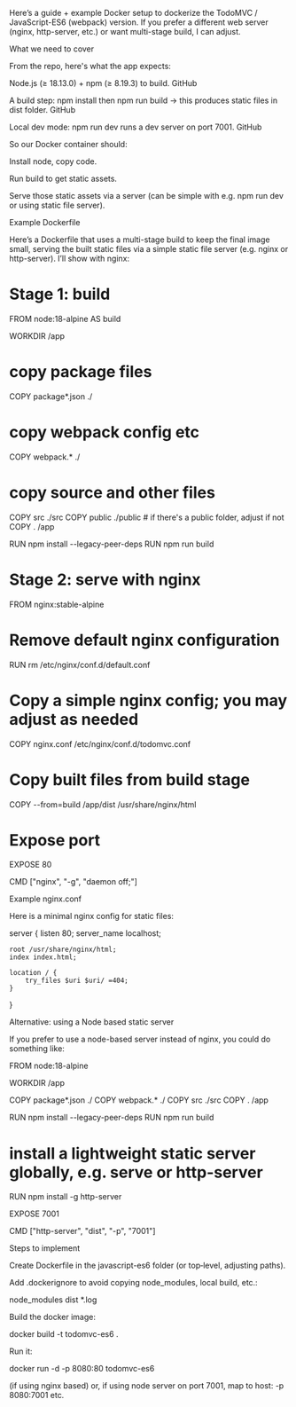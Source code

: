 Here’s a guide + example Docker setup to dockerize the TodoMVC / JavaScript-ES6 (webpack) version. If you prefer a different web server (nginx, http-server, etc.) or want multi-stage build, I can adjust.

What we need to cover

From the repo, here's what the app expects:

Node.js (≥ 18.13.0) + npm (≥ 8.19.3) to build. 
GitHub

A build step: npm install then npm run build → this produces static files in dist folder. 
GitHub

Local dev mode: npm run dev runs a dev server on port 7001. 
GitHub

So our Docker container should:

Install node, copy code.

Run build to get static assets.

Serve those static assets via a server (can be simple with e.g. npm run dev or using static file server).

Example Dockerfile

Here’s a Dockerfile that uses a multi-stage build to keep the final image small, serving the built static files via a simple static file server (e.g. nginx or http-server). I’ll show with nginx:

# Stage 1: build
FROM node:18-alpine AS build

WORKDIR /app

# copy package files
COPY package*.json ./
# copy webpack config etc
COPY webpack.* ./
# copy source and other files
COPY src ./src
COPY public ./public   # if there's a public folder, adjust if not
COPY . /app

RUN npm install --legacy-peer-deps
RUN npm run build

# Stage 2: serve with nginx
FROM nginx:stable-alpine

# Remove default nginx configuration
RUN rm /etc/nginx/conf.d/default.conf

# Copy a simple nginx config; you may adjust as needed
COPY nginx.conf /etc/nginx/conf.d/todomvc.conf

# Copy built files from build stage
COPY --from=build /app/dist /usr/share/nginx/html

# Expose port
EXPOSE 80

CMD ["nginx", "-g", "daemon off;"]

Example nginx.conf

Here is a minimal nginx config for static files:

server {
    listen 80;
    server_name  localhost;

    root /usr/share/nginx/html;
    index index.html;

    location / {
        try_files $uri $uri/ =404;
    }
}

Alternative: using a Node based static server

If you prefer to use a node-based server instead of nginx, you could do something like:

FROM node:18-alpine

WORKDIR /app

COPY package*.json ./
COPY webpack.* ./
COPY src ./src
COPY . /app

RUN npm install --legacy-peer-deps
RUN npm run build

# install a lightweight static server globally, e.g. serve or http-server
RUN npm install -g http-server

EXPOSE 7001

CMD ["http-server", "dist", "-p", "7001"]

Steps to implement

Create Dockerfile in the javascript-es6 folder (or top‐level, adjusting paths).

Add .dockerignore to avoid copying node_modules, local build, etc.:

node_modules
dist
*.log


Build the docker image:

docker build -t todomvc-es6 .


Run it:

docker run -d -p 8080:80 todomvc-es6


(if using nginx based)
or, if using node server on port 7001, map to host: -p 8080:7001 etc.
